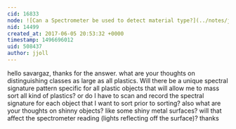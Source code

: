 ```yaml
---
cid: 16833
node: ![Can a Spectrometer be used to detect material type?](../notes/jjoll/06-03-2017/can-a-spectrometer-be-used-to-detect-material-type)
nid: 14499
created_at: 2017-06-05 20:53:32 +0000
timestamp: 1496696012
uid: 508437
author: jjoll
---
```


hello savargaz, thanks for the answer. 
what are your thoughts on distinguishing classes as large as all plastics.
Will there be a unique spectral signature pattern specific for all plastic objects that will allow me to mass sort all kind of plastics? or do I have to scan and record the spectral signature for each object that I want to sort prior to sorting?
also what are your thoughts on shinny objects? like some shiny metal surfaces? will that 
affect the spectrometer reading (lights reflecting off the surface)?
thanks
